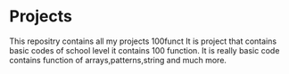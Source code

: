 # Projects
This repositry contains all my projects
100funct
  It is project that contains basic codes of school level it contains 100 function.
  It is really basic code contains function of arrays,patterns,string and much more.
  
  
